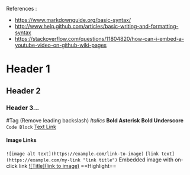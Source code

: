 References :
- https://www.markdownguide.org/basic-syntax/
- http://www.help.github.com/articles/basic-writing-and-formatting-syntax
- https://stackoverflow.com/questions/11804820/how-can-i-embed-a-youtube-video-on-github-wiki-pages 
# Header 1
## Header 2
### Header 3...
\#Tag (Remove leading backslash)
_Italics_
**Bold Asterisk**
__Bold Underscore__
``` Code Block ```
[Text Link](url)

#### Image Links
`![image alt text](https://example.com/link-to-image)`
`[link text](https://example.com/my-link "link title")`
Embedded image with on-click link [![Title](link to image)](VideoLink "Hover Text")
==Highlight==